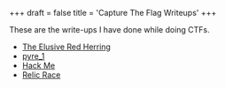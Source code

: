 +++
draft = false
title = 'Capture The Flag Writeups'
+++

These are the write-ups I have done while doing CTFs.

- [The Elusive Red Herring](./Lag-and-Crash-2024/The-Elusive-Red-Herring/)
- [pyre_1](./Lag-and-Crash-2024/pyre_1/)
- [Hack Me](./HACK@AC-2024/hack-me/)
- [Relic Race](./STANDCON-2023/osint-RelicRace/)